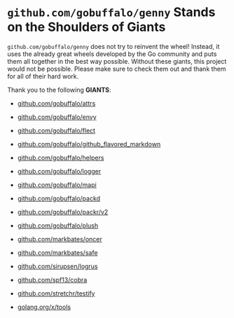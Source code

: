 # `github.com/gobuffalo/genny` Stands on the Shoulders of Giants

`github.com/gobuffalo/genny` does not try to reinvent the wheel! Instead, it uses the already great wheels developed by the Go community and puts them all together in the best way possible. Without these giants, this project would not be possible. Please make sure to check them out and thank them for all of their hard work.

Thank you to the following **GIANTS**:


* [github.com/gobuffalo/attrs](https://godoc.org/github.com/gobuffalo/attrs)

* [github.com/gobuffalo/envy](https://godoc.org/github.com/gobuffalo/envy)

* [github.com/gobuffalo/flect](https://godoc.org/github.com/gobuffalo/flect)

* [github.com/gobuffalo/github_flavored_markdown](https://godoc.org/github.com/gobuffalo/github_flavored_markdown)

* [github.com/gobuffalo/helpers](https://godoc.org/github.com/gobuffalo/helpers)

* [github.com/gobuffalo/logger](https://godoc.org/github.com/gobuffalo/logger)

* [github.com/gobuffalo/mapi](https://godoc.org/github.com/gobuffalo/mapi)

* [github.com/gobuffalo/packd](https://godoc.org/github.com/gobuffalo/packd)

* [github.com/gobuffalo/packr/v2](https://godoc.org/github.com/gobuffalo/packr/v2)

* [github.com/gobuffalo/plush](https://godoc.org/github.com/gobuffalo/plush)

* [github.com/markbates/oncer](https://godoc.org/github.com/markbates/oncer)

* [github.com/markbates/safe](https://godoc.org/github.com/markbates/safe)

* [github.com/sirupsen/logrus](https://godoc.org/github.com/sirupsen/logrus)

* [github.com/spf13/cobra](https://godoc.org/github.com/spf13/cobra)

* [github.com/stretchr/testify](https://godoc.org/github.com/stretchr/testify)

* [golang.org/x/tools](https://godoc.org/golang.org/x/tools)
